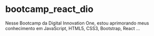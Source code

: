 # bootcamp_react_dio

Nesse Bootcamp da Digital Innovation One, estou aprimorando meus conhecimento em JavaScript, HTML5, CSS3, Bootstrap, React ...
